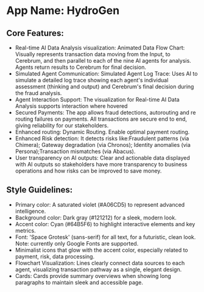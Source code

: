 # **App Name**: HydroGen

## Core Features:

- Real-time AI Data Analysis visualization: Animated Data Flow Chart: Visually represents transaction data moving from the Input, to Cerebrum, and then parallel to each of the nine AI agents for analysis. Agents return results to Cerebrum for final decision.
- Simulated Agent Communication: Simulated Agent Log Trace: Uses AI to simulate a detailed log trace showing each agent's individual assessment (thinking and output) and Cerebrum's final decision during the fraud analysis.
- Agent Interaction Support: The visualization for Real-time AI Data Analysis supports interaction where hovered
- Secured Payments: The app allows fraud detections, autorouting and re routing failures on payments. All transactions are secure end to end, giving reliability for our stakeholders.
- Enhanced routing: Dynamic Routing. Enable optimal payment routing.
- Enhanced Risk detection: It detects risks like:Fraudulent patterns (via Chimera); Gateway degradation (via Chronos); Identity anomalies (via Persona);Transaction mismatches (via Abacus).
- User transparency on AI outputs: Clear and actionable data displayed with AI outputs so stakeholders have more transparency to business operations and how risks can be improved to save money.

## Style Guidelines:

- Primary color: A saturated violet (#A06CD5) to represent advanced intelligence.
- Background color: Dark gray (#121212) for a sleek, modern look.
- Accent color: Cyan (#64B5F6) to highlight interactive elements and key metrics.
- Font: 'Space Grotesk' (sans-serif) for all text, for a futuristic, clean look. Note: currently only Google Fonts are supported.
- Minimalist icons that glow with the accent color, especially related to payment, risk, data processing.
- Flowchart Visualization: Lines clearly connect data sources to each agent, visualizing transaction pathway as a single, elegant design.
- Cards: Cards provide summary overviews when showing long paragraphs to maintain sleek and accessible page.